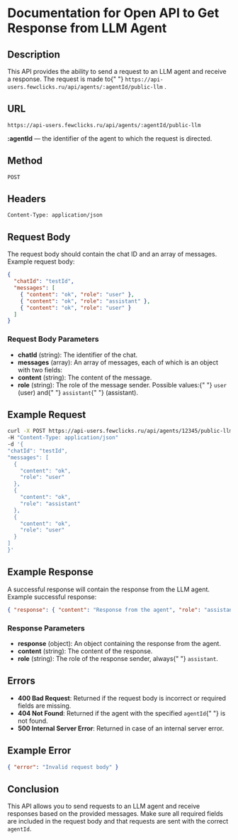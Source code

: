 # Documentation for Open API to Get Response from LLM Agent

## Description

This API provides the ability to send a request to an LLM agent and receive a response. The request is made to{" "} `https://api-users.fewclicks.ru/api/agents/:agentId/public-llm` .

## URL

`https://api-users.fewclicks.ru/api/agents/:agentId/public-llm`

**:agentId** — the identifier of the agent to which the request is directed.

## Method

`POST`

## Headers

`Content-Type: application/json`

## Request Body

The request body should contain the chat ID and an array of messages. Example request body:

```json
{
  "chatId": "testId",
  "messages": [
    { "content": "ok", "role": "user" },
    { "content": "ok", "role": "assistant" },
    { "content": "ok", "role": "user" }
  ]
}
```

### Request Body Parameters

- **chatId** (string): The identifier of the chat.
- **messages** (array): An array of messages, each of which is an object with two fields:
- **content** (string): The content of the message.
- **role** (string): The role of the message sender. Possible values:{" "} `user` (user) and{" "} `assistant`{" "} (assistant).

## Example Request

```bash
curl -X POST https://api-users.fewclicks.ru/api/agents/12345/public-llm
-H "Content-Type: application/json"
-d '{
"chatId": "testId",
"messages": [
  {
    "content": "ok",
    "role": "user"
  },
  {
    "content": "ok",
    "role": "assistant"
  },
  {
    "content": "ok",
    "role": "user"
  }
]
}'
```

## Example Response

A successful response will contain the response from the LLM agent. Example successful response:

```json
{ "response": { "content": "Response from the agent", "role": "assistant" } }
```

### Response Parameters

- **response** (object): An object containing the response from the agent.
- **content** (string): The content of the response.
- **role** (string): The role of the response sender, always{" "} `assistant`.

## Errors

- **400 Bad Request**: Returned if the request body is incorrect or required fields are missing.
- **404 Not Found**: Returned if the agent with the specified `agentId`{" "} is not found.
- **500 Internal Server Error**: Returned in case of an internal server error.

## Example Error

```json
{ "error": "Invalid request body" }
```

## Conclusion

This API allows you to send requests to an LLM agent and receive responses based on the provided messages. Make sure all required fields are included in the request body and that requests are sent with the correct `agentId`.
